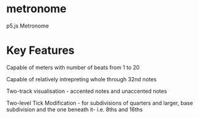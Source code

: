 # metronome
p5.js Metronome

# Key Features

Capable of meters with number of beats from 1 to 20

Capable of relatively intrepreting whole through 32nd notes

Two-track visualisation - accented notes and unaccented notes

Two-level Tick Modification - for subdivisions of quarters and larger, base subdivision and the one beneath it- i.e. 8ths and 16ths



